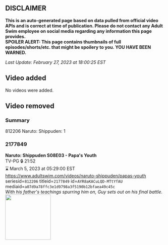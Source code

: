 ## DISCLAIMER
**This is an auto-generated page based on data pulled from official video APIs and is correct at time of publication. Please do not contact any Adult Swim employee on social media regarding any information this page provides.**  
**SPOILER ALERT: This page contains thumbnails of full episodes/shorts/etc. that might be spoilery to you. YOU HAVE BEEN WARNED.**  

_Last Update: February 27, 2023 at 18:00:25 EST_
## Video added
No videos were added.  
## Video removed
### Summary
812206 Naruto: Shippuden: 1  
### 2177849
**Naruto: Shippuden S08E03 - Papa's Youth**  
TV-PG 🔒 21:52  
⌛ March 5, 2023 at 05:29:00 EST  
https://www.adultswim.com/videos/naruto-shippuden/papas-youth  
seriesid=`812206` titleid=`2177849` id=`AYR8aKACuLQD-MTtYfAU` mediaid=`a07d9a78ffc3e1d9798a3f5190b12bfaea49c45c`  
_With his father's teachings spurring him on, Guy sets out on his final battle._  
<a href="https://media.cdn.adultswim.com/uploads/20221115/thumbnails/2_2211151248513-NarutoShippuden_419_PapasYouth.png"><img src="https://media.cdn.adultswim.com/uploads/20221115/thumbnails/2_2211151248513-NarutoShippuden_419_PapasYouth.png" height="144px" /></a>
